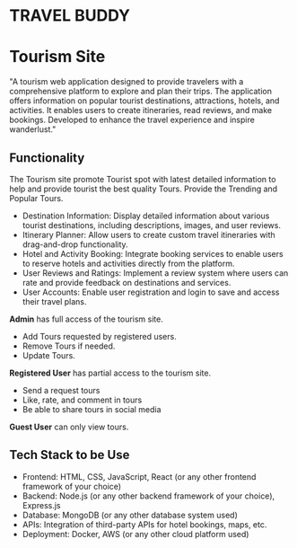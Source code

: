 # TRAVEL BUDDY
# Tourism Site
"A tourism web application designed to provide travelers with a comprehensive platform to explore and plan their trips. The application offers information on popular tourist destinations, attractions, hotels, and activities. It enables users to create itineraries, read reviews, and make bookings. Developed to enhance the travel experience and inspire wanderlust."

## Functionality

The Tourism site promote Tourist spot with latest detailed information to help and provide tourist the best quality Tours.
Provide the Trending and Popular Tours.
* Destination Information: Display detailed information about various tourist destinations, including descriptions, images, and user reviews.
* Itinerary Planner: Allow users to create custom travel itineraries with drag-and-drop functionality.
* Hotel and Activity Booking: Integrate booking services to enable users to reserve hotels and activities directly from the platform.
* User Reviews and Ratings: Implement a review system where users can rate and provide feedback on destinations and services.
* User Accounts: Enable user registration and login to save and access their travel plans.


**Admin**
has full access of the tourism site.

- Add Tours requested by registered users.
- Remove Tours if needed.
- Update Tours.

**Registered User**
has partial access to the tourism site.

- Send a request tours
- Like, rate, and comment in tours
- Be able to share tours in social media

**Guest User**
can only view tours.

## Tech Stack to be Use

* Frontend: HTML, CSS, JavaScript, React (or any other frontend framework of your choice)
* Backend: Node.js (or any other backend framework of your choice), Express.js
* Database: MongoDB (or any other database system used)
* APIs: Integration of third-party APIs for hotel bookings, maps, etc.
* Deployment: Docker, AWS (or any other cloud platform used)

